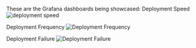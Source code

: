 These are the Grafana dashboards being showcased:
Deployment Speed
![deployment speed](https://imgur.com/Sy03iOE)

Deployment Frequency
![Deployment Frequency](https://imgur.com/LwaHa6y)

Deployment Failure
![Deployment Failure](https://imgur.com/JuTDHFw)
